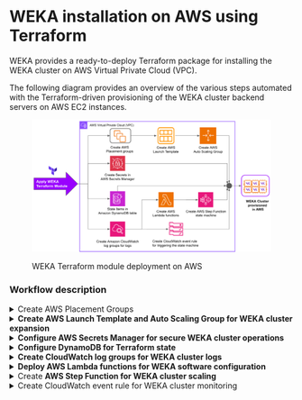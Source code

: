 # WEKA installation on AWS using Terraform

WEKA provides a ready-to-deploy Terraform package for installing the WEKA cluster on AWS Virtual Private Cloud (VPC).

The following diagram provides an overview of the various steps automated with the Terraform-driven provisioning of the WEKA cluster backend servers on AWS EC2 instances.&#x20;

<figure><img src="../../../.gitbook/assets/weka_TF_for_aws.png" alt=""><figcaption><p>WEKA Terraform module deployment on AWS</p></figcaption></figure>

### Workflow description

<details>

<summary>Create AWS Placement Groups</summary>

Create Placement Groups to enhance WEKA system resilience to hardware failures.

</details>

<details>

<summary><strong>Create AWS Launch Template and Auto Scaling Group for WEKA cluster expansion</strong></summary>

Create an AWS Launch Template and Auto Scaling Group to provision EC2 instances for the WEKA cluster.

The launch template automates the deployment script to install and configure WEKA software during initial cluster creation and expand the cluster with additional instances.

</details>

<details>

<summary><strong>Configure AWS Secrets Manager for secure WEKA cluster operations</strong></summary>

Create secrets in AWS Secrets Manager to facilitate secure communication between AWS Lambda functions and the WEKA cluster. This ensures smooth scale-out, scale-in, and auto-healing operations.

</details>

<details>

<summary><strong>Configure DynamoDB for Terraform state</strong></summary>

Create state items in an Amazon DynamoDB table to effectively manage Terraform's declarative state.

</details>

<details>

<summary><strong>Create CloudWatch log groups for WEKA cluster logs</strong></summary>

Create Amazon CloudWatch log groups to store logs generated by the WEKA cluster.

</details>

<details>

<summary><strong>Deploy AWS Lambda functions for WEKA software configuration</strong></summary>

Create AWS Lambda functions to run after CloudWatch log groups are created. These functions assist in installing and configuring WEKA software on EC2 instances.

</details>

<details>

<summary>Create <strong>AWS Step Function for WEKA cluster scaling</strong></summary>

Create an AWS Step Function state machine to facilitate user-driven automated scale-out and scale-in operations for the WEKA cluster.

</details>

<details>

<summary>Create CloudWatch event rule for WEKA cluster monitoring</summary>

Create a CloudWatch event rule to periodically check the state of the WEKA cluster and trigger healing or scaling actions as necessary.

</details>
